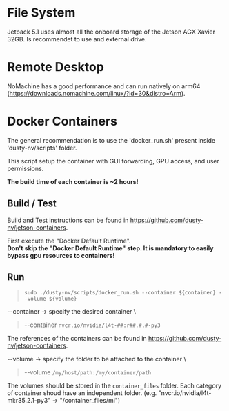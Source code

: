 # File System

Jetpack 5.1 uses almost all the onboard storage of the Jetson AGX Xavier 32GB. Is recommendet to use and external drive.

# Remote Desktop

NoMachine has a good performance and can run natively on arm64 (https://downloads.nomachine.com/linux/?id=30&distro=Arm).



# Docker Containers

The general recommendation is to use the 'docker_run.sh' present inside 'dusty-nv/scripts' folder.

This script setup the container with GUI forwarding, GPU access, and user permissions.

**The build time of each container is ~2 hours!**

## Build / Test

Build and Test instructions can be found in https://github.com/dusty-nv/jetson-containers.

First execute the "Docker Default Runtime". \
**Don't skip the "Docker Default Runtime" step. It is mandatory to easily bypass gpu resources to containers!**



## Run

> `sudo ./dusty-nv/scripts/docker_run.sh --container ${container} --volume ${volume}`

--container -> specify the desired container \
> --container `nvcr.io/nvidia/l4t-##:r##.#.#-py3`

The references of the containers can be found in https://github.com/dusty-nv/jetson-containers.

--volume -> specify the folder to be attached to the container \

> --volume `/my/host/path:/my/container/path`

The volumes should be stored in the `container_files` folder. Each category of container shoud have an independent folder. (e.g. "nvcr.io/nvidia/l4t-ml:r35.2.1-py3" -> "/container_files/ml")
